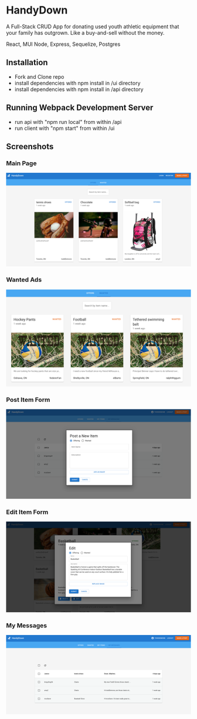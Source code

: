 # HandyDown

A Full-Stack CRUD App for donating used youth athletic equipment that your family has outgrown.  Like a buy-and-sell without the money.

React, MUI
Node, Express, Sequelize, Postgres

## Installation

- Fork and Clone repo
- install dependencies with npm install in /ui directory
- install dependencies with npm install in /api directory

## Running Webpack Development Server

- run api with "npm run local" from within /api
- run client with "npm start" from within /ui

## Screenshots

### Main Page
![Main Page](https://github.com/nicodann/handydown/blob/main/ui/public/screenshots/Handydown_MainPage.png)
### Wanted Ads
![Wanted Ads](https://github.com/nicodann/handydown/blob/main/ui/public/screenshots/Handydown_WantedAds.png)
### Post Item Form
![Post Item Form](https://github.com/nicodann/handydown/blob/main/ui/public/screenshots/Handydown_PostItemForm.png)
### Edit Item Form
![Edit Item Form](https://github.com/nicodann/handydown/blob/main/ui/public/screenshots/Handydown_EditItemForm.png)
### My Messages
![My Messages](https://github.com/nicodann/handydown/blob/main/ui/public/screenshots/Handydown_MyMessages.png)
